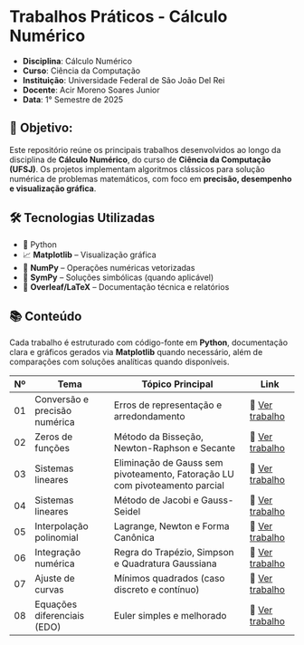 # Trabalhos Práticos - Cálculo Numérico

- **Disciplina**: Cálculo Numérico
- **Curso**: Ciência da Computação
- **Instituição**: Universidade Federal de São João Del Rei
- **Docente**: Acir Moreno Soares Junior
- **Data**: 1° Semestre de 2025

## 📖 Objetivo:

Este repositório reúne os principais trabalhos desenvolvidos ao longo da disciplina de **Cálculo Numérico**, do curso de **Ciência da Computação (UFSJ)**. Os projetos implementam algoritmos clássicos para solução numérica de problemas matemáticos, com foco em **precisão, desempenho e visualização gráfica**.

## 🛠 Tecnologias Utilizadas

- 🐍 Python
- 📈 **Matplotlib** – Visualização gráfica
- 📗 **NumPy** – Operações numéricas vetorizadas
- 🧠 **SymPy** – Soluções simbólicas (quando aplicável)
- 📄 **Overleaf/LaTeX** – Documentação técnica e relatórios

## 📚 Conteúdo

Cada trabalho é estruturado com código-fonte em **Python**, documentação clara e gráficos gerados via **Matplotlib** quando necessário, além de comparações com soluções analíticas quando disponíveis.

| Nº | Tema                                       | Tópico Principal                              | Link |
|----|--------------------------------------------|-----------------------------------------------|------|
| 01 | Conversão e precisão numérica             | Erros de representação e arredondamento        | 🔗 [Ver trabalho](./trabalho_01/) |
| 02 | Zeros de funções                          | Método da Bisseção, Newton-Raphson e Secante   | 🔗 [Ver trabalho](./trabalho_02/) |
| 03 | Sistemas lineares                         | Eliminação de Gauss sem pivoteamento, Fatoração LU com pivoteamento parcial              | 🔗 [Ver trabalho](./trabalho_03/) |
| 04 | Sistemas lineares                         | Método de Jacobi e Gauss-Seidel               | 🔗 [Ver trabalho](./trabalho_04/) |
| 05 | Interpolação polinomial                   | Lagrange, Newton e Forma Canônica             | 🔗 [Ver trabalho](./trabalho_05/) |
| 06 | Integração numérica                       | Regra do Trapézio, Simpson e Quadratura Gaussiana                            | 🔗 [Ver trabalho](./trabalho_06/) |
| 07 | Ajuste de curvas                          | Mínimos quadrados (caso discreto e contínuo)  | 🔗 [Ver trabalho](./trabalho_07/) |
| 08 | Equações diferenciais (EDO)               | Euler simples e melhorado                     | 🔗 [Ver trabalho](./trabalho_08/) |
